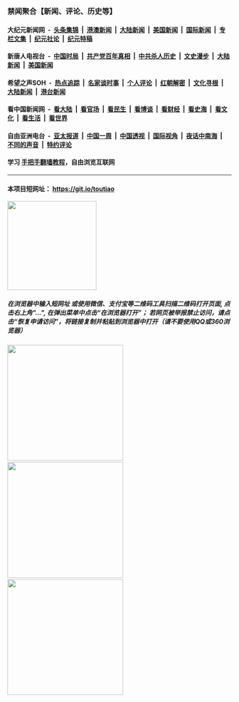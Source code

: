 ### 禁闻聚合【新闻、评论、历史等】

#### 大纪元新闻网 &nbsp;-&nbsp; [头条集锦](indexes/E头条集锦.md?t=03181031) &nbsp;|&nbsp; [港澳新闻](indexes/E港澳新闻.md?t=03181031)  &nbsp;|&nbsp; [大陆新闻](indexes/E大陆新闻.md?t=03181031) &nbsp;|&nbsp; [美国新闻](indexes/E美国新闻.md?t=03181031) &nbsp;|&nbsp; [国际新闻](indexes/E国际新闻.md?t=03181031) &nbsp;|&nbsp; [专栏文集](indexes/E专栏文集.md?t=03181031) &nbsp;|&nbsp; [纪元社论](indexes/E纪元社论.md?t=03181031) &nbsp;|&nbsp; [纪元特稿](indexes/E纪元特稿.md?t=03181031) 

#### 新唐人电视台 &nbsp;-&nbsp; [中国时局](indexes/N中国时局.md?t=03181031) &nbsp;|&nbsp; [共产党百年真相](indexes/N共产党百年真相.md?t=03181031) &nbsp;|&nbsp; [中共杀人历史](indexes/N中共杀人历史.md?t=03181031) &nbsp;|&nbsp; [文史漫步](indexes/N文史漫步.md?t=03181031) &nbsp;|&nbsp; [大陆新闻](indexes/N大陆新闻.md?t=03181031) &nbsp;|&nbsp; [美国新闻](indexes/N美国新闻.md?t=03181031)

#### 希望之声SOH &nbsp;-&nbsp; [热点追踪](indexes/H热点追踪.md?t=03181031) &nbsp;|&nbsp; [名家谈时事](indexes/H名家谈时事.md?t=03181031) &nbsp;|&nbsp; [个人评论](indexes/H个人评论.md?t=03181031)  &nbsp;|&nbsp; [红朝解密](indexes/H红朝解密.md?t=03181031) &nbsp;|&nbsp; [文化寻根](indexes/H文化寻根.md?t=03181031) &nbsp;|&nbsp; [大陆新闻](indexes/H大陆新闻.md?t=03181031) &nbsp;|&nbsp; [港台新闻](indexes/H港台新闻.md?t=03181031)

#### 看中国新闻网 &nbsp;-&nbsp; [看大陆](indexes/S看大陆.md?t=03181031) &nbsp;|&nbsp; [看官场](indexes/S看官场.md?t=03181031) &nbsp;|&nbsp; [看民生](indexes/S看民生.md?t=03181031)  &nbsp;|&nbsp; [看博谈](indexes/S看博谈.md?t=03181031) &nbsp;|&nbsp; [看财经](indexes/S看财经.md?t=03181031) &nbsp;|&nbsp; [看史海](indexes/S看史海.md?t=03181031) &nbsp;|&nbsp; [看文化](indexes/S看文化.md?t=03181031) &nbsp;|&nbsp; [看生活](indexes/S看生活.md?t=03181031) &nbsp;|&nbsp; [看世界](indexes/S看世界.md?t=03181031)

#### 自由亚洲电台 &nbsp;-&nbsp; [亚太报道](indexes/R亚太报道.md?t=03181031) &nbsp;|&nbsp; [中国一周](indexes/R中国一周.md?t=03181031) &nbsp;|&nbsp; [中国透视](indexes/R中国透视.md?t=03181031)  &nbsp;|&nbsp; [国际视角](indexes/R国际视角.md?t=03181031) &nbsp;|&nbsp; [夜话中南海](indexes/R夜话中南海.md?t=03181031) &nbsp;|&nbsp; [不同的声音](indexes/R不同的声音.md?t=03181031) &nbsp;|&nbsp; [特约评论](indexes/R特约评论.md?t=03181031)

#### 学习 [手把手翻墙教程](https://github.com/gfw-breaker/guides/wiki)，自由浏览互联网

----

#### 本项目短网址： https://git.io/toutiao
<img src="https://raw.githubusercontent.com/gfw-breaker/banned-news/master/scripts/img/qr.png" width="200px"/>  

##### 在浏览器中输入短网址 或使用微信、支付宝等二维码工具扫描二维码打开页面, 点击右上角"...", 在弹出菜单中点击“在浏览器打开”； 若网页被举报禁止访问，请点击“恢复申请访问”，将链接复制并粘贴到浏览器中打开（请不要使用QQ或360浏览器）

<img src="https://raw.githubusercontent.com/gfw-breaker/banned-news/master/scripts/img/1.png" width="260px"/> &nbsp; <img src="https://raw.githubusercontent.com/gfw-breaker/banned-news/master/scripts/img/2.png" width="260px"/> &nbsp; <img src="https://raw.githubusercontent.com/gfw-breaker/banned-news/master/scripts/img/3.png" width="260px"/>
